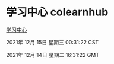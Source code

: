 # 学习中心 colearnhub
[学习中心](http://59.174.25.102:56308/colearnhub/)

2021年 12月 15日 星期三 00:31:22 CST

2021年 12月 14日 星期二 16:31:22 GMT
